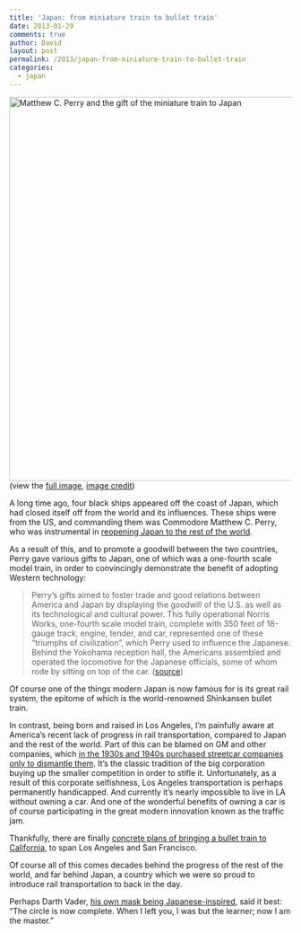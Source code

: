 ```yaml
---
title: 'Japan: from miniature train to bullet train'
date: 2013-01-29
comments: true
author: David
layout: post
permalink: /2013/japan-from-miniature-train-to-bullet-train
categories:
  - japan
---
```

[<img src="http://davidbcalhoun.com/wp-content/uploads/2013/01/perry-japan-miniature-train-model-train-closeup-1024x684.jpg" alt="Matthew C. Perry and the gift of the miniature train to Japan" width="1024" height="684" class="aligncenter size-large wp-image-1007" />][1]  
(view the [full image][2], [image credit][1])

A long time ago, four black ships appeared off the coast of Japan, which had closed itself off from the world and its influences. These ships were from the US, and commanding them was Commodore Matthew C. Perry, who was instrumental in [reopening Japan to the rest of the world][3].

As a result of this, and to promote a goodwill between the two countries, Perry gave various gifts to Japan, one of which was a one-fourth scale model train, in order to convincingly demonstrate the benefit of adopting Western technology:

> Perry&#8217;s gifts aimed to foster trade and good relations between America and Japan by displaying the goodwill of the U.S. as well as its technological and cultural power. This fully operational Norris Works, one-fourth scale model train, complete with 350 feet of 18-gauge track, engine, tender, and car, represented one of these &#8220;triumphs of civilization&#8221;, which Perry used to influence the Japanese. Behind the Yokohama reception hall, the Americans assembled and operated the locomotive for the Japanese officials, some of whom rode by sitting on top of the car. ([source][1])

Of course one of the things modern Japan is now famous for is its great rail system, the epitome of which is the world-renowned Shinkansen bullet train.

In contrast, being born and raised in Los Angeles, I&#8217;m painfully aware at America&#8217;s recent lack of progress in rail transportation, compared to Japan and the rest of the world. Part of this can be blamed on GM and other companies, which [in the 1930s and 1940s purchased streetcar companies only to dismantle them][4]. It&#8217;s the classic tradition of the big corporation buying up the smaller competition in order to stifle it. Unfortunately, as a result of this corporate selfishness, Los Angeles transportation is perhaps permanently handicapped. And currently it&#8217;s nearly impossible to live in LA without owning a car. And one of the wonderful benefits of owning a car is of course participating in the great modern innovation known as the traffic jam.

Thankfully, there are finally [concrete plans of bringing a bullet train to California][5], to span Los Angeles and San Francisco.

Of course all of this comes decades behind the progress of the rest of the world, and far behind Japan, a country which we were so proud to introduce rail transportation to back in the day.

Perhaps Darth Vader, [his own mask being Japanese-inspired][6], said it best: &#8220;The circle is now complete. When I left you, I was but the learner; now I am the master.&#8221;

 [1]: http://library.brown.edu/cds/perry/scroll7_Forkin.html
 [2]: http://davidbcalhoun.com/wp-content/uploads/2013/01/perry-japan-miniature-train-model-train.jpg
 [3]: http://en.wikipedia.org/wiki/Opening_of_Japan
 [4]: http://en.wikipedia.org/wiki/General_Motors_streetcar_conspiracy
 [5]: http://www.businessinsider.com/gov-brown-defends-high-speed-rail-in-california-2013-1
 [6]: http://en.wikipedia.org/wiki/Kabuto